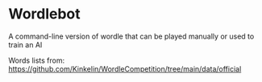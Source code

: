 # Wordlebot

A command-line version of wordle that can be played manually or used to train an AI

Words lists from: https://github.com/Kinkelin/WordleCompetition/tree/main/data/official